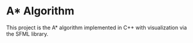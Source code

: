 # A* Algorithm

This project is the A* algorithm implemented in C++ with visualization via the SFML library.
